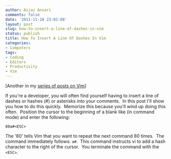 ```yaml
---
author: Aijaz Ansari
comments: false
date: '2011-11-28 23:02:08'
layout: post
slug: how-to-insert-a-line-of-dashes-in-vim
status: publish
title: How To Insert A Line Of Dashes In Vim
categories:
- Computers
tags:
- Coding
- Editors
- Productivity
- Vim
---
```


[Another in my [series of posts on Vim](/2011/11/21/there-and-back-again-a-hackers-switch-from-emacs-back-to-vi/)]

If you're a developer, you will often find yourself having to insert a line of
dashes or hashes (#) or asterisks into your comments.  In this post I'll show
you how to do this quickly.  Memorize this because you'll wind up doing this
often.  Position the cursor to the beginning of a blank like (in command mode)
and enter the following:

    80a#<ESC>
<!--more-->

The '80' tells Vim that you want to repeat the next command 80 times.  The
command immediately follows: ```a#```.  This command instructs vi to add a hash
character to the right of the cursor.  You terminate the command with the
```<ESC>```.
